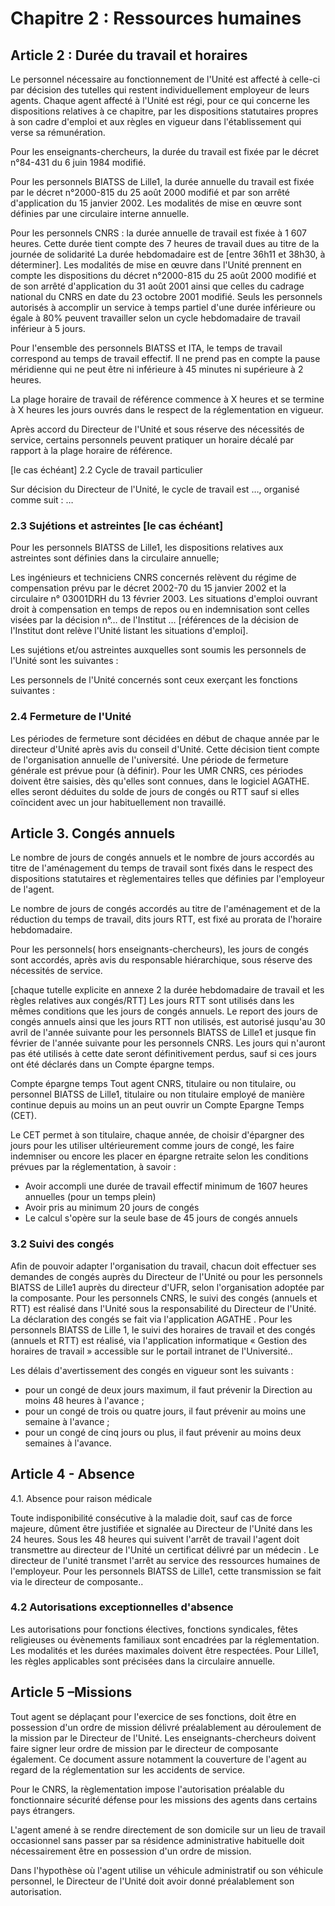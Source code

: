 # Chapitre 2 : Ressources humaines

## Article 2 : Durée du travail et horaires

Le personnel nécessaire au fonctionnement de l'Unité est affecté à celle-ci par décision des tutelles qui restent individuellement employeur de leurs agents. Chaque agent affecté à l'Unité est régi, pour ce qui concerne les dispositions relatives à ce chapitre, par les dispositions statutaires propres à son cadre d'emploi et aux règles en vigueur dans l'établissement qui verse sa rémunération.

Pour les enseignants-chercheurs, la durée du travail est fixée par le décret n°84-431 du 6 juin 1984 modifié.

Pour les personnels BIATSS de Lille1, la durée annuelle du travail est fixée par le décret n°2000-815 du 25 août 2000 modifié et par son arrêté d'application du 15 janvier 2002. Les modalités de mise en œuvre sont définies par une circulaire interne annuelle.

Pour les personnels CNRS : la durée annuelle de travail est fixée à 1 607 heures. Cette durée tient compte des 7 heures de travail dues au titre de la journée de solidarité La durée hebdomadaire est de [entre 36h11 et 38h30, à déterminer].
Les modalités de mise en œuvre dans l'Unité prennent en compte les dispositions du décret n°2000-815 du 25 août 2000 modifié et de son arrêté d'application du 31 août 2001 ainsi que celles du cadrage national du CNRS en date du 23 octobre 2001 modifié.
Seuls les personnels autorisés à accomplir un service à temps partiel d'une durée inférieure ou égale à 80% peuvent travailler selon un cycle hebdomadaire de travail inférieur à 5 jours.

Pour l'ensemble des personnels BIATSS et ITA, le temps de travail correspond au temps de travail effectif. Il ne prend pas en compte la pause méridienne qui ne peut être ni inférieure à 45 minutes ni supérieure à 2 heures.

La plage horaire de travail de référence commence à X heures et se termine à X heures les jours ouvrés dans le respect de la réglementation en vigueur.

Après accord du Directeur de l'Unité et sous réserve des nécessités de service, certains personnels peuvent pratiquer un horaire décalé par rapport à la plage horaire de référence.

[le cas échéant]  2.2 Cycle de travail particulier

Sur décision du Directeur de l'Unité, le cycle de travail est …, organisé comme suit : …

### 2.3 Sujétions et astreintes [le cas échéant]   

Pour les personnels BIATSS de Lille1, les dispositions relatives aux astreintes sont définies dans la circulaire annuelle;

Les ingénieurs et techniciens CNRS concernés relèvent du régime de compensation prévu par le décret 2002-70 du 15 janvier 2002 et la circulaire n° 03001DRH du 13 février 2003.
Les situations d'emploi ouvrant droit à compensation en temps de repos ou en indemnisation sont celles visées par la décision n°… de l'Institut … [références de la décision de l'Institut dont relève l'Unité listant les situations d'emploi].

Les sujétions et/ou astreintes auxquelles sont soumis les personnels de l'Unité sont les suivantes :

Les personnels de l'Unité concernés sont ceux exerçant les fonctions suivantes :

### 2.4 Fermeture de l'Unité
Les périodes de fermeture sont décidées en début de chaque année par le directeur d'Unité après avis du conseil d'Unité. Cette décision tient compte de l'organisation annuelle de l'université. Une période de fermeture générale est prévue pour (à définir). 
Pour les UMR CNRS, ces périodes doivent être saisies, dès qu'elles sont connues, dans le logiciel AGATHE. elles seront déduites du solde de jours de congés ou RTT sauf si elles coïncident avec un jour habituellement non travaillé.

## Article 3. Congés annuels


Le nombre de jours de congés annuels et le nombre de jours accordés au titre de l'aménagement du temps de travail sont fixés dans le respect des dispositions statutaires et règlementaires telles que définies par l'employeur de l'agent.

Le nombre de jours de congés accordés au titre de l'aménagement et de la réduction du temps de travail, dits jours RTT, est fixé au prorata de l'horaire hebdomadaire. 

Pour les personnels( hors enseignants-chercheurs), les jours de congés sont accordés, après avis du responsable hiérarchique, sous réserve des nécessités de service.

[chaque tutelle explicite en annexe  2 la durée hebdomadaire de travail et les règles relatives aux congés/RTT]
Les jours RTT sont utilisés dans les mêmes conditions que les jours de congés annuels.
Le report des jours de congés annuels ainsi que les jours RTT non utilisés, est autorisé jusqu'au 30 avril de l'année suivante pour les personnels BIATSS de Lille1 et jusque fin février de l'année suivante pour les personnels CNRS. Les jours qui n'auront pas été utilisés à cette date seront définitivement perdus, sauf si ces jours ont été déclarés dans un Compte épargne temps.

Compte épargne temps
Tout agent  CNRS, titulaire ou non titulaire, ou personnel BIATSS de Lille1, titulaire ou non titulaire employé de manière continue depuis au moins un an  peut ouvrir un Compte Epargne Temps (CET). 

Le CET permet à son titulaire, chaque année, de choisir d'épargner des jours pour les utiliser ultérieurement comme jours de congé, les faire indemniser ou encore les placer en épargne retraite selon les conditions prévues par la réglementation, à savoir : 
- Avoir accompli une durée de travail effectif minimum de 1607 heures annuelles (pour un temps plein)
- Avoir pris au minimum 20 jours de congés
- Le calcul s'opère sur la seule base de 45 jours de congés annuels

### 3.2 Suivi des congés
Afin de pouvoir adapter l'organisation du travail, chacun doit effectuer ses demandes de congés auprès du Directeur de l'Unité ou pour les personnels BIATSS de Lille1 auprès du directeur d'UFR, selon l'organisation adoptée par la composante.
Pour les personnels CNRS, le suivi des congés (annuels et RTT) est réalisé dans l'Unité sous la responsabilité du Directeur de l'Unité. La déclaration des congés se fait via l'application AGATHE . 
Pour les personnels BIATSS de Lille 1, le suivi des horaires de travail et des congés (annuels et RTT) est réalisé, via l'application informatique « Gestion des horaires de travail » accessible sur le portail intranet de l'Université..

Les délais d'avertissement des congés en vigueur sont les suivants :
- pour un congé de deux jours maximum, il faut prévenir la Direction au moins 48 heures à l'avance ;
- pour un congé de trois ou quatre jours, il faut prévenir au moins une semaine à l'avance ; 
- pour un congé de cinq jours ou plus, il faut prévenir au moins deux semaines à l'avance.

## Article 4 - Absence

4.1. Absence pour raison médicale

Toute indisponibilité consécutive à la maladie doit, sauf cas de force majeure, dûment être justifiée et signalée au Directeur de l'Unité dans les 24 heures. Sous les 48 heures qui suivent l'arrêt de travail l'agent doit transmettre au directeur de l'Unité un certificat délivré par un médecin . Le directeur de l'unité transmet l'arrêt au service des ressources humaines de l'employeur. Pour les personnels BIATSS de Lille1, cette transmission se fait via le directeur de composante..

### 4.2 Autorisations exceptionnelles d'absence
Les autorisations pour fonctions électives, fonctions syndicales, fêtes religieuses ou évènements familiaux sont encadrées par la réglementation. Les modalités et les durées maximales doivent être respectées. Pour Lille1, les règles applicables sont précisées dans la circulaire annuelle.

## Article 5 –Missions


Tout agent se déplaçant pour l'exercice de ses fonctions, doit être en possession d'un ordre de mission délivré préalablement au déroulement de la mission par le Directeur de l'Unité. Les enseignants-chercheurs doivent faire signer leur ordre de mission par le directeur de composante également. Ce document assure notamment la couverture de l'agent au regard de la réglementation sur les accidents de service.

Pour le CNRS, la règlementation impose l'autorisation préalable du fonctionnaire sécurité défense pour les missions des agents dans certains pays étrangers.

L'agent amené à se rendre directement de son domicile sur un lieu de travail occasionnel sans passer par sa résidence administrative habituelle doit nécessairement être en possession d'un ordre de mission.

Dans l'hypothèse où l'agent utilise un véhicule administratif ou son véhicule personnel, le Directeur de l'Unité doit avoir donné préalablement son autorisation.
